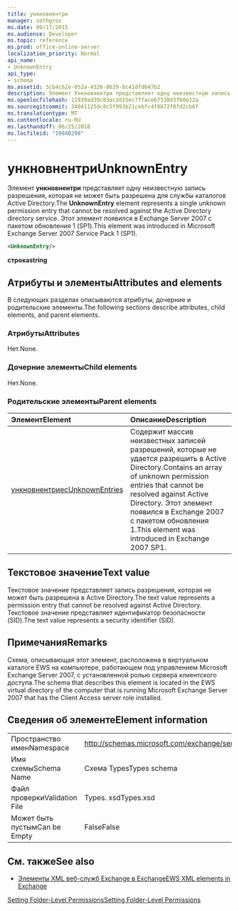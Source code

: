 ```yaml
---
title: ункновнентри
manager: sethgros
ms.date: 09/17/2015
ms.audience: Developer
ms.topic: reference
ms.prod: office-online-server
localization_priority: Normal
api_name:
- UnknownEntry
api_type:
- schema
ms.assetid: 3cb4c62e-052a-4326-8639-8c41dfd047b2
description: Элемент Ункновнентри представляет одну неизвестную запись разрешения, которая не может быть разрешена для службы каталогов Active Directory. Этот элемент появился в Exchange Server 2007 с пакетом обновления 1 (SP1).
ms.openlocfilehash: 11939ad39c83ac2d15ec7fface6f530d3f60e12a
ms.sourcegitcommit: 34041125dc8c5f993b21cebfc4f8b72f0fd2cb6f
ms.translationtype: MT
ms.contentlocale: ru-RU
ms.lasthandoff: 06/25/2018
ms.locfileid: "19840298"
---
```

# <a name="unknownentry"></a><span data-ttu-id="9efad-104">ункновнентри</span><span class="sxs-lookup"><span data-stu-id="9efad-104">UnknownEntry</span></span>

<span data-ttu-id="9efad-105">Элемент **ункновнентри** представляет одну неизвестную запись разрешения, которая не может быть разрешена для службы каталогов Active Directory.</span><span class="sxs-lookup"><span data-stu-id="9efad-105">The **UnknownEntry** element represents a single unknown permission entry that cannot be resolved against the Active Directory directory service.</span></span> <span data-ttu-id="9efad-106">Этот элемент появился в Exchange Server 2007 с пакетом обновления 1 (SP1).</span><span class="sxs-lookup"><span data-stu-id="9efad-106">This element was introduced in Microsoft Exchange Server 2007 Service Pack 1 (SP1).</span></span> 
  
```xml
<UnknownEntry/>
```

 <span data-ttu-id="9efad-107">**строка**</span><span class="sxs-lookup"><span data-stu-id="9efad-107">**string**</span></span>
## <a name="attributes-and-elements"></a><span data-ttu-id="9efad-108">Атрибуты и элементы</span><span class="sxs-lookup"><span data-stu-id="9efad-108">Attributes and elements</span></span>

<span data-ttu-id="9efad-109">В следующих разделах описываются атрибуты, дочерние и родительские элементы.</span><span class="sxs-lookup"><span data-stu-id="9efad-109">The following sections describe attributes, child elements, and parent elements.</span></span>
  
### <a name="attributes"></a><span data-ttu-id="9efad-110">Атрибуты</span><span class="sxs-lookup"><span data-stu-id="9efad-110">Attributes</span></span>

<span data-ttu-id="9efad-111">Нет.</span><span class="sxs-lookup"><span data-stu-id="9efad-111">None.</span></span>
  
### <a name="child-elements"></a><span data-ttu-id="9efad-112">Дочерние элементы</span><span class="sxs-lookup"><span data-stu-id="9efad-112">Child elements</span></span>

<span data-ttu-id="9efad-113">Нет.</span><span class="sxs-lookup"><span data-stu-id="9efad-113">None.</span></span>
  
### <a name="parent-elements"></a><span data-ttu-id="9efad-114">Родительские элементы</span><span class="sxs-lookup"><span data-stu-id="9efad-114">Parent elements</span></span>

|<span data-ttu-id="9efad-115">**Элемент**</span><span class="sxs-lookup"><span data-stu-id="9efad-115">**Element**</span></span>|<span data-ttu-id="9efad-116">**Описание**</span><span class="sxs-lookup"><span data-stu-id="9efad-116">**Description**</span></span>|
|:-----|:-----|
|[<span data-ttu-id="9efad-117">ункновнентриес</span><span class="sxs-lookup"><span data-stu-id="9efad-117">UnknownEntries</span></span>](unknownentries.md) <br/> |<span data-ttu-id="9efad-118">Содержит массив неизвестных записей разрешений, которые не удается разрешить в Active Directory.</span><span class="sxs-lookup"><span data-stu-id="9efad-118">Contains an array of unknown permission entries that cannot be resolved against Active Directory.</span></span> <span data-ttu-id="9efad-119">Этот элемент появился в Exchange 2007 с пакетом обновления 1.</span><span class="sxs-lookup"><span data-stu-id="9efad-119">This element was introduced in Exchange 2007 SP1.</span></span>  <br/> |
   
## <a name="text-value"></a><span data-ttu-id="9efad-120">Текстовое значение</span><span class="sxs-lookup"><span data-stu-id="9efad-120">Text value</span></span>

<span data-ttu-id="9efad-121">Текстовое значение представляет запись разрешения, которая не может быть разрешена в Active Directory.</span><span class="sxs-lookup"><span data-stu-id="9efad-121">The text value represents a permission entry that cannot be resolved against Active Directory.</span></span> <span data-ttu-id="9efad-122">Текстовое значение представляет идентификатор безопасности (SID).</span><span class="sxs-lookup"><span data-stu-id="9efad-122">The text value represents a security identifier (SID).</span></span>
  
## <a name="remarks"></a><span data-ttu-id="9efad-123">Примечания</span><span class="sxs-lookup"><span data-stu-id="9efad-123">Remarks</span></span>

<span data-ttu-id="9efad-124">Схема, описывающая этот элемент, расположена в виртуальном каталоге EWS на компьютере, работающем под управлением Microsoft Exchange Server 2007, с установленной ролью сервера клиентского доступа.</span><span class="sxs-lookup"><span data-stu-id="9efad-124">The schema that describes this element is located in the EWS virtual directory of the computer that is running Microsoft Exchange Server 2007 that has the Client Access server role installed.</span></span>
  
## <a name="element-information"></a><span data-ttu-id="9efad-125">Сведения об элементе</span><span class="sxs-lookup"><span data-stu-id="9efad-125">Element information</span></span>

|||
|:-----|:-----|
|<span data-ttu-id="9efad-126">Пространство имен</span><span class="sxs-lookup"><span data-stu-id="9efad-126">Namespace</span></span>  <br/> |http://schemas.microsoft.com/exchange/services/2006/types  <br/> |
|<span data-ttu-id="9efad-127">Имя схемы</span><span class="sxs-lookup"><span data-stu-id="9efad-127">Schema Name</span></span>  <br/> |<span data-ttu-id="9efad-128">Схема Types</span><span class="sxs-lookup"><span data-stu-id="9efad-128">Types schema</span></span>  <br/> |
|<span data-ttu-id="9efad-129">Файл проверки</span><span class="sxs-lookup"><span data-stu-id="9efad-129">Validation File</span></span>  <br/> |<span data-ttu-id="9efad-130">Types. xsd</span><span class="sxs-lookup"><span data-stu-id="9efad-130">Types.xsd</span></span>  <br/> |
|<span data-ttu-id="9efad-131">Может быть пустым</span><span class="sxs-lookup"><span data-stu-id="9efad-131">Can be Empty</span></span>  <br/> |<span data-ttu-id="9efad-132">False</span><span class="sxs-lookup"><span data-stu-id="9efad-132">False</span></span>  <br/> |
   
## <a name="see-also"></a><span data-ttu-id="9efad-133">См. также</span><span class="sxs-lookup"><span data-stu-id="9efad-133">See also</span></span>



- [<span data-ttu-id="9efad-134">Элементы XML веб-служб Exchange в Exchange</span><span class="sxs-lookup"><span data-stu-id="9efad-134">EWS XML elements in Exchange</span></span>](ews-xml-elements-in-exchange.md)


[<span data-ttu-id="9efad-135">Setting Folder-Level Permissions</span><span class="sxs-lookup"><span data-stu-id="9efad-135">Setting Folder-Level Permissions</span></span>](http://msdn.microsoft.com/library/c7530e86-5112-401c-b10a-9c054ae59f07%28Office.15%29.aspx)


